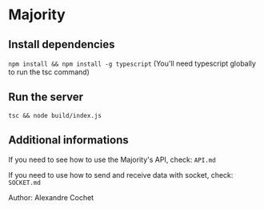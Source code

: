 # Majority

## Install dependencies

```npm install && npm install -g typescript```
(You'll need typescript globally to run the tsc command)

## Run the server

```tsc && node build/index.js```

## Additional informations

If you need to see how to use the Majority's API, check: ```API.md```

If you need to use how to send and receive data with socket, check: ```SOCKET.md```

Author: Alexandre Cochet